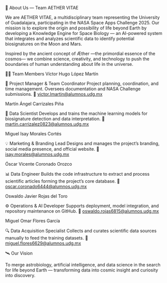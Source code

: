🌌 About Us — Team AETHER VITAE

We are AETHER VITAE, a multidisciplinary team representing the University of Guadalajara, participating in the NASA Space Apps Challenge 2025.
Our mission is to explore the origin and possibility of life beyond Earth by developing a Knowledge Engine for Space Biology — an AI-powered system that integrates and analyzes scientific data to identify potential biosignatures on the Moon and Mars.

Inspired by the ancient concept of Æther —the primordial essence of the cosmos— we combine science, creativity, and technology to push the boundaries of human understanding about life in the universe.

👩‍🚀 Team Members
Víctor Hugo López Martín

🎯 Project Manager & Team Coordinator
Project planning, coordination, and time management. Oversees documentation and NASA Challenge submissions.
📧 victor.lmartin@alumnos.udg.mx

Martín Ángel Carrizales Piña

🧠 Data Scientist
Develops and trains the machine learning models for biosignature detection and data interpretation.
📧 martin.carrizalez0823@alumnos.udg.mx

Miguel Isay Morales Cortés

💡 Marketing & Branding Lead
Designs and manages the project’s branding, social media presence, and official website.
📧 isay.morales@alumnos.udg.mx

Óscar Vicente Coronado Orozco

📊 Data Engineer
Builds the code infrastructure to extract and process scientific articles forming the project’s core database.
📧 oscar.coronado6444@alumnos.udg.mx

Oswaldo Javier Rojas del Toro

⚙️ Operations & AI Developer
Supports deployment, model integration, and repository maintenance on GitHub.
📧 oswaldo.rojas6815@alumnos.udg.mx

Miguel Omar Flores García

🔍 Data Acquisition Specialist
Collects and curates scientific data sources manually to feed the training datasets.
📧 miguel.flores6629@alumnos.udg.mx

🛰️ Our Vision

To merge astrobiology, artificial intelligence, and data science in the search for life beyond Earth —
transforming data into cosmic insight and curiosity into discovery.

